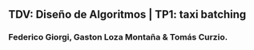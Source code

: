 ## TDV: Diseño de Algoritmos | TP1: taxi batching
### Federico Giorgi, Gaston Loza Montaña & Tomás Curzio.